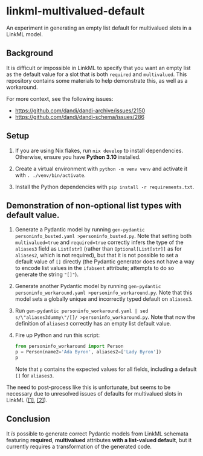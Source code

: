 # linkml-multivalued-default

An experiment in generating an empty list default for multivalued slots in a
LinkML model.

## Background

It is difficult or impossible in LinkML to specify that you want an empty list
as the default value for a slot that is both `required` and `multivalued`. This
repository contains some materials to help demonstrate this, as well as a
workaround.

For more context, see the following issues:
- https://github.com/dandi/dandi-archive/issues/2150
- https://github.com/dandi/dandi-schema/issues/286

## Setup

1. If you are using Nix flakes, run `nix develop` to install dependencies.
   Otherwise, ensure you have **Python 3.10** installed.

2. Create a virtual environment with `python -m venv venv` and activate it with
   `. ./venv/bin/activate`.

3. Install the Python dependencies with `pip install -r requirements.txt`.

## Demonstration of non-optional list types with default value.

1. Generate a Pydantic model by running `gen-pydantic personinfo_busted.yaml >personinfo_busted.py`.
   Note that setting both `multivalued=true` and `required=true` correctly
   infers the type of the `aliases3` field as `List[str]` (rather than
   `Optional[List[str]]` as for `aliases2`, which is not required), but that it
   is not possible to set a default value of `[]` directly (the Pydantic
   generator does not have a way to encode list values in the `ifabsent`
   attribute; attempts to do so generate the string `"[]"`).

2. Generate another Pydantic model by running `gen-pydantic
   personinfo_workaround.yaml >personinfo_workaround.py`. Note that this model
   sets a globally unique and incorrectly typed default on `aliases3`.

3. Run `gen-pydantic personinfo_workaround.yaml | sed s/\"aliases3dummy\"/[]/ >personinfo_workaround.py`.
   Note that now the definition of `aliases3` correctly has an empty list
   default value.

4. Fire up Python and run this script:

   ```python
   from personinfo_workaround import Person
   p = Person(name2='Ada Byron', aliases2=['Lady Byron'])
   p
   ```

   Note that `p` contains the expected values for all fields, including a
   default `[]` for `aliases3`.

The need to post-process like this is unfortunate, but seems to be necessary
due to unresolved issues of defaults for multivalued slots in LinkML
([[1]](https://github.com/orgs/linkml/discussions/1975),
[[2]](https://github.com/orgs/linkml/discussions/2314)).

## Conclusion

It *is* possible to generate correct Pydantic models from LinkML schemata
featuring **required**, **multivalued** attributes **with a list-valued
default**, but it currently requires a transformation of the generated code.
